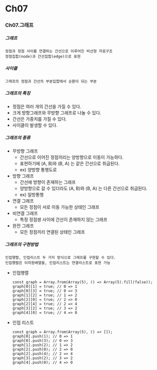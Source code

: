 # Ch07
### Ch07.그래프
##### 그래프
    정점과 정점 사이를 연결하는 간선으로 이루어진 비선형 자료구조
    정점집합(node)과 간선집합(edge)으로 표현
##### 사이클
    그래프의 정점과 간선의 부분집합에서 순환이 되는 부분
##### 그래프의 특징
- 정점은 여러 개의 간선을 가질 수 있다.
- 크게 방향그래프와 무방향 그래프로 나눌 수 있다.
- 간선은 가중치를 가질 수 있다.
- 사이클이 발생할 수 있다.
##### 그래프의 종류
- 무방향 그래프
    - 간선으로 이어진 정점끼리는 양방향으로 이동이 가능하다.
    - 표현하기에 (A, B)와 (B, A) 는 같은 간선으로 취급된다. 
    - ex) 양방향 통행도로
- 방향 그래프
    - 간선에 방향이 존재하는 그래프
    - 양방향으로 갈 수 있더라도 (A, B)와 (B, A) 는 다른 간선으로 취급된다.
    - ex) 일방통행
- 연결 그래프
    - 모든 정점이 서로 이동 가능한 상태인 그래프
- 비연결 그래프
    - 특정 정점쌍 사이에 간선이 존재하지 않는 그래프
- 완전 그래프
    - 모든 정점끼리 연결된 상태인 그래프
##### 그래프의 구현방법
    인접행렬, 인접리스트 두 가지 방식으로 그래프를 구현할 수 있다.
    인접행렬은 이차원배열을, 인접리스트는 연결리스트로 표현 가능
- 인접행렬
    ~~~
    const graph = Array.from(Array(5), () => Array(5).fill(false));
    graph[0][1] = true; // 0 => 1
    graph[0][3] = true; // 0 => 3
    graph[1][2] = true; // 1 => 2
    graph[2][0] = true; // 2 => 0
    graph[2][4] = true; // 2 => 4
    graph[3][2] = true; // 3 => 2
    graph[4][0] = true; // 4 => 0
    ~~~
- 인접 리스트
    ~~~
    const graph = Array.from(Array(5), () => []);
    graph[0].push(1); // 0 => 1
    graph[0].push(3); // 0 => 3
    graph[1].push(2); // 1 => 2
    graph[2].push(0); // 2 => 0
    graph[2].push(4); // 2 => 4
    graph[3].push(2); // 3 => 2
    graph[4].push(0); // 4 => 0
    ~~~